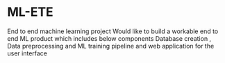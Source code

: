 # ML-ETE
End to end machine learning project
Would like to build a workable end to end ML product which includes below components
Database creation , Data preprocessing and ML training pipeline and web application for the user interface 
